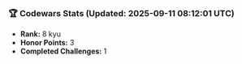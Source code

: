 ### 🏆 Codewars Stats (Updated: 2025-09-11 08:12:01 UTC)

- **Rank:** 8 kyu
- **Honor Points:** 3
- **Completed Challenges:** 1
